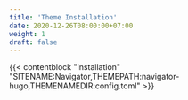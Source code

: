```yaml
---
title: 'Theme Installation'
date: 2020-12-26T08:00:00+07:00
weight: 1
draft: false
---
```


{{< contentblock "installation" "SITENAME:Navigator,THEMEPATH:navigator-hugo,THEMENAMEDIR:config.toml" >}}



